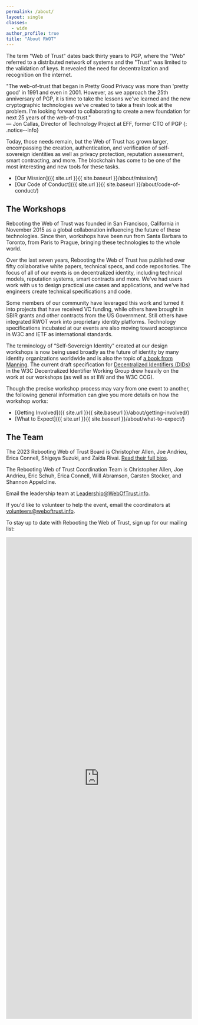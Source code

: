 ```yaml
---
permalink: /about/
layout: single
classes:
  - wide
author_profile: true
title: "About RWOT"
---
```


The term "Web of Trust" dates back thirty years to PGP, where the "Web" referred to a distributed network of systems and the "Trust" was limited to the validation of keys. It revealed the need for decentralization and recognition on the internet.

"The web-of-trust that began in Pretty Good Privacy was more than 'pretty good' in 1991 and even in 2001. However, as we approach the 25th anniversary of PGP, it is time to take the lessons we've learned and the new cryptographic technologies we've created to take a fresh look at the problem. I'm looking forward to collaborating to create a new foundation for next 25 years of the web-of-trust." <br>— Jon Callas, Director of Technology Project at EFF, former CTO of PGP
{: .notice--info}

Today, those needs remain, but the Web of Trust has grown larger, encompassing the creation, authentication, and verification of self-sovereign identities as well as privacy protection, reputation assessment, smart contracting, and more. The blockchain has come to be one of the most interesting and new tools for these tasks.

* [Our Mission]({{ site.url }}{{ site.baseurl }}/about/mission/)
* [Our Code of Conduct]({{ site.url }}{{ site.baseurl }}/about/code-of-conduct/)

## The Workshops

Rebooting the Web of Trust was founded in San Francisco, California in November 2015 as a global collaboration influencing the future of these technologies. Since then, workshops have been run from Santa Barbara to Toronto, from Paris to Prague, bringing these technologies to the whole world.

Over the last seven years, Rebooting the Web of Trust has published over fifty collaborative white papers, technical specs, and code repositories. The focus of all of our events is on decentralized identity, including technical models, reputation systems, smart contracts and more. We've had users work with us to design practical use cases and applications, and we've had engineers create technical specifications and code.

Some members of our community have leveraged this work and turned it into projects that have received VC funding, while others have brought in SBIR grants and other contracts from the US Government. Still others have integrated RWOT work into proprietary identity platforms. Technology specifications incubated at our events are also moving toward acceptance in W3C and IETF as international standards. 

The terminology of “Self-Sovereign Identity” created at our design workshops is now being used broadly as the future of identity by many identity organizations worldwide and is also the topic of [a book from Manning](https://www.manning.com/books/self-sovereign-identity). The current draft specification for [Decentralized Identifiers (DIDs)](https://w3.org/TR/did-core) in the W3C Decentralized Identifier Working Group drew heavily on the work at our workshops (as well as at IIW and the W3C CCG).

Though the precise workshop process may vary from one event to another, the following general information can give you more details on how the workshop works:

* [Getting Involved]({{ site.url }}{{ site.baseurl }}/about/getting-involved/)
* [What to Expect]({{ site.url }}{{ site.baseurl }}/about/what-to-expect/)

## The Team

The 2023 Rebooting Web of Trust Board is Christopher Allen, Joe Andrieu, Erica Connell, Shigeya Suzuki, and Zaïda Rivai. [Read their full bios](/about/board/).

The Rebooting Web of Trust Coordination Team is Christopher Allen, Joe Andrieu, Eric Schuh, Erica Connell, Will Abramson, Carsten Stocker, and Shannon Appelcline.

Email the leadership team at [Leadership@WebOfTrust.info](mailto:Leadership@WebOfTrust.info).

If you'd like to volunteer to help the event, email the coordinators at [volunteers@weboftrust.info](volunteers@weboftrust.info).

To stay up to date with Rebooting the Web of Trust, sign up for our mailing list:

<iframe width="100%" height="1305" src="https://59205a95.sibforms.com/serve/MUIEAMa9QCOyvpa_cUdtxIWwrVYAMxSdzJii2EQnBmzBNmYj9mTJG8EjL_IV8CXL9dRcwVqnWeBM4CdBd_jIkLQ1onNduXHFQFAGdnSyg_0pkTjUA_tV2vNetxSoqkmPRU8CyXZ-OUy9n1eAd0gLEUZzjM2BJ-1_vZnXZKCaketLP4qijKWA3PL35xRVPx3eQ3q7dCiW6HAyO-S2" frameborder="0" scrolling="auto" allowfullscreen style="display: block;margin-left: auto;margin-right: auto;max-width: 100%;"></iframe>

